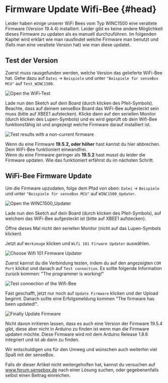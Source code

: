 # Firmware Update Wifi-Bee {#head}
<div class="description">Leider haben einige unserer WiFi Bees vom Typ WINC1500 eine veraltete Firmware (Version 19.4.4) installiert. Leider gibt es keine andere Möglichkeit dieses Firmware zu updaten als es manuell durchzuführen. Im folgenden Kapitel wird erklärt wie man rausfindet welche Firmware man benutzt und (falls man eine veraltete Version hat) wie man diese updatet.</div>

## Test der Version

Zuerst muss rausgefunden werden, welche Version das gelieferte WiFi-Bee hat. Gehe dazu auf `Datei` -> `Beispiele` und unter `"Beispiele für senseBox MCU"` auf `Test_WINC1500`.

![Open the WiFi-Test](https://raw.githubusercontent.com/sensebox/books-v2/edu/pictures/Update-Wifi-Firmware/1-test.PNG?token=AUIA5zEFq2OiW0XRH5N7gdYaDBfz-r9qks5bFTcLwA%3D%3D)

Lade nun den Sketch auf dein Board (durch klicken des Pfeil-Symbols). Beachte, dass auf deinem senseBox Board das WiFi-Bee aufgesteckt sein muss (bitte auf XBEE1 aufstecken). Klicke dann auf den seriellen Monitor (durch klicken des Lupen-Symbols) und es wird geprüft ob dein Wifi-Bee funktionsfähig ist und angezeigt welche Firmware darauf installiert ist.

![Test results with a non-current firmware](https://raw.githubusercontent.com/sensebox/books-v2/edu/pictures/Update-Wifi-Firmware/2-result.PNG?token=AUIA55g3pMQVqX4oLEGCsUccVgd23n7wks5bFT9mwA%3D%3D)

<div class="box_success">
    <i class="fa fa-check fa-fw" aria-hidden="true" style="color: #50af51;"></i>
   Wenn du eine Firmware <b>19.5.2, oder höher</b> hast kannst du hier abbrechen. Dein WiFi-Bee funktioniert einwandfrei.
</div>

<div class="box_warning">
    <i class="fa fa-exclamation-circle fa-fw" aria-hidden="true" style="color: #f0ad4e"></i>
    Wenn du eine Firmware geringer als <b>19.5.2</b> hast musst du leider die Firmware updaten. Wie das funktioniert erfährst du im nächsten Schritt.
</div>

## WiFi-Bee Firmware Update

Um die Firmware upzudaten, folge dem Pfad von oben: `Datei` -> `Beispiele` und unter `"Beispiele für senseBox MCU"` auf `WINC1500_Updater`.

![Open the WINC1500_Updater](https://raw.githubusercontent.com/sensebox/books-v2/edu/pictures/Update-Wifi-Firmware/3-updater.PNG?token=AUIA5yDMwRsWYWKQxtZBH4vRT6hzB7k6ks5bFUSrwA%3D%3D)

Lade nun den Sketch auf dein Board (durch klicken des Pfeil-Symbols), auf welchem das WiFi-Bee aufgesteckt ist (bitte auf XBEE1 aufstecken).

<div class="box_error">
    <i class="fa fa-exclamation-triangle fa-fw" aria-hidden="true" style="color: #d9534f"></i>
    Öffne dieses Mal nicht den seriellen Monitor (nicht auf das Lupen-Symbols klicken)
</div>

Jetzt auf ``Werkzeuge`` klicken und ``Wifi 101 Firware Updater`` auswählen.

![Choose Wifi 101 Firmware Updater](https://raw.githubusercontent.com/sensebox/books-v2/edu/pictures/Update-Wifi-Firmware/4-firmware-updater.PNG?token=AUIA59AeGt7bJpitdVkIb8LXMAcV5jO6ks5bFUZ1wA%3D%3D)

Zuerst kannst du die Verbindung testen, indem du auf den angezeigten ``COM Port`` klickst und danach auf ``Test connection``. Es sollte folgende Information zurück kommen: "The programmer is working!"

![Test connection of the Wifi-Bee](https://raw.githubusercontent.com/sensebox/books-v2/edu/pictures/Update-Wifi-Firmware/5-test-connection.PNG?token=AUIA50GxV420ETlTsvs8-XnaU4aQzWhmks5bFUdCwA%3D%3D)

Fast geschafft, jetzt nur noch auf ``Update Firmware`` klicken und der Upload beginnt. Danach sollte eine Erfolgsmeldung kommen "The firmware has been updated!".

![Finally Update Firmware](https://raw.githubusercontent.com/sensebox/books-v2/edu/pictures/Update-Wifi-Firmware/6-update-firmware.PNG?token=AUIA50NfwMr7qVx3WbKAyW_Y7IisWhLNks5bFUgawA%3D%3D)

<div class="box_info">
    <i class="fa fa-info fa-fw" aria-hidden="true" style="color: #42acf3;"></i>
    Nicht davon irritieren lassen, dass es auch eine Version der Firmware 19.5.4 gibt, diese aber nicht in Arduino zu finden ist wenn man die Firmware updaten möchte. Diese Firmware wird mit dem Arduino Release 1.8.6 integriert und ist ab dann zu finden.</div>

Wir entschuldigen uns für den Umweg und wünschen auch weiterhin viel Spaß mit der senseBox.

Falls dir dieser Artikel nicht weitergeholfen hat, kannst du versuchen auf www.forum.sensebox.de nach einer Lösung suchen, oder gegebenenfalls selbst einen Beitrag einreichen.
